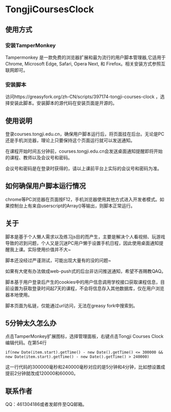 # TongjiCoursesClock

## 使用方式
### 安装TamperMonkey
Tampermonkey 是一款免费的浏览器扩展和最为流行的用户脚本管理器,它适用于 Chrome, Microsoft Edge, Safari, Opera Next, 和 Firefox。相关安装方式参照互联网即可。
### 安装脚本
访问https://greasyfork.org/zh-CN/scripts/397174-tongji-courses-clock ，选择安装此脚本。安装脚本的源代码在安装页面是开源的。

## 使用说明
登录courses.tongji.edu.cn，确保用户脚本运行后，将页面挂在后台。无论是PC还是手机浏览器，理论上只要保持这个页面运行就可以发送通知。

在课程开始时间五分钟前，courses.tongji.edu.cn会发送桌面通知提醒即将开始的课程、教师以及会议号和密码。

会议号和密码是在登录时获得的，请以上课前平台上实际的会议号和密码为准。

## 如何确保用户脚本运行情况
chrome等PC浏览器在页面按F12，手机浏览器使用其他方式进入开发者模式。如果控制台上有来自userscript的Array()等输出，则脚本正常运行。

## 关于
脚本是基于个人懒人需求以及练习js目的而产生，主要是解决个人看视频、玩游戏导致的迟到问题，个人又是沉迷PC用户懒于设置手机日程，因此使用桌面通知提醒我上课。实际使用价值并不大~

脚本还没经过严谨测试，可能出现大量有的没的问题~

如果有大佬有办法做成web-push式的后台非访问推送通知，希望不吝赐教QAQ。

脚本基于用户登录后产生的cookies中的用户信息调用学校接口获取课程信息，目前设置为获取登录时间起7天的课程，不会将信息存入其他数据库，仅在用户浏览器本地使用。

脚本页面为私链，仅能通过url访问，无法在greasy fork中搜索到。

## 5分钟太久怎么办
点击TamperMonkey扩展图标，选择管理面板，右键点击Tongji Courses Clock编辑代码。在第54行

`
if(new Date(item.start).getTime() - new Date().getTime() <= 300000 && new Date(item.start).getTime() - new Date().getTime() > 240000)
`

这一行代码的300000毫秒和240000毫秒对应的是5分钟和4分钟，比如想设置成提前2分钟就改成120000和60000。

## 联系作者
QQ：461304186或者发邮件至QQ邮箱。
